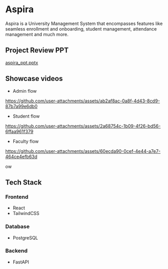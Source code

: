 # Aspira
Aspira is a University Management System that encompasses features like seamless enrollment and onboarding, student management, attendance management and much more.
## Project Review PPT 
[aspira_ppt.pptx](https://github.com/user-attachments/files/19481533/aspira_ppt.pptx)

## Showcase videos
- Admin flow

https://github.com/user-attachments/assets/ab2af8ac-0a8f-4d43-8cd9-87b7a99e6db0

- Student flow
  
https://github.com/user-attachments/assets/2a68754c-1b09-4f26-bd56-6ffaa961f379

- Faculty flow

https://github.com/user-attachments/assets/60ecda90-0cef-4e44-a7e7-464ce4efb63d


ow
  
## Tech Stack
### Frontend
- React
- TailwindCSS
### Database
- PostgreSQL
### Backend
- FastAPI

